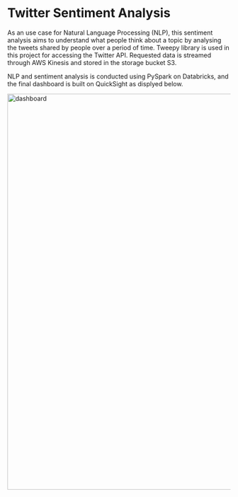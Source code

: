# Twitter Sentiment Analysis

As an use case for Natural Language Processing (NLP), this sentiment analysis aims to understand what people think about a topic by analysing the tweets shared by people over a period of time. Tweepy library is used in this project for accessing the Twitter API. Requested data is streamed through AWS Kinesis and stored in the storage bucket S3. 

NLP and sentiment analysis is conducted using PySpark on Databricks, and the final dashboard is built on QuickSight as displyed below.

<img width="896" alt="dashboard" src="https://user-images.githubusercontent.com/22150244/207928136-a992f238-ad39-4ba5-bef5-54380aa95d92.png">
